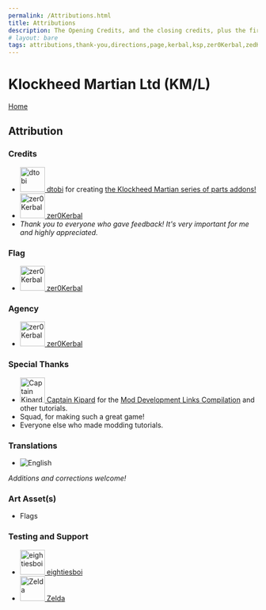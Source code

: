 ```yaml
---
permalink: /Attributions.html
title: Attributions
description: The Opening Credits, and the closing credits, plus the first of two (or is three) end credit scenes
# layout: bare
tags: attributions,thank-you,directions,page,kerbal,ksp,zer0Kerbal,zedK
---
```


<!--
Attributions.md v1.0.6.0
Klockheed Martian Ltd (KM/L)
created: 01 Feb 2022
updated: 02 May 2022
-->

<script src="https://kit.fontawesome.com/0ea5493613.js" crossorigin="anonymous"></script>
<i class="fa fa-gear fa-spin fa-3x" style="color: firebrick"></i>
# Klockheed Martian Ltd (KM/L)
[Home](./index.md)

## Attribution

### Credits

<ul>
  <li><a href="https://forum.kerbalspaceprogram.com/index.php?/profile/90882-*/"><img border="0" alt="dtobi" src="https://kerbal-forum-uploads.s3.us-west-2.amazonaws.com/set_resources_17/84c1e40ea0e759e3f1505eb1788ddf3c_default_photo.png"" width="50" height="50" > dtobi</a> for creating <a href="https://forum.kerbalspaceprogram.com/index.php?/topic/207651-*/" alt="Klockheed Martian (KM)"> the Klockheed Martian series of parts addons!</a></li>
  <li><a href="[https://forum.kerbalspaceprogram.com/index.php?/profile/190933-*/ ](https://forum.kerbalspaceprogram.com/index.php?/profile/190933-*/)"><img border="0" alt="zer0Kerbal" src="https://kerbal-forum-uploads.s3.us-west-2.amazonaws.com/monthly_2018_08/free-clipart-hithhikers-guide-14.thumb.jpg.05fc7d1bdc37ce2bfca8923bf1e97303.jpg" width="50" height="50" > zer0Kerbal</a>
  <li><i>Thank you to everyone who gave feedback! It's very important for me and highly appreciated.</i></li>
</ul>

### Flag

<ul>
  <li><a href="https://forum.kerbalspaceprogram.com/index.php?/profile/190933-*/"><img border="0" alt="zer0Kerbal" src="https://kerbal-forum-uploads.s3.us-west-2.amazonaws.com/monthly_2018_08/free-clipart-hithhikers-guide-14.thumb.jpg.05fc7d1bdc37ce2bfca8923bf1e97303.jpg" width="50" height="50" > zer0Kerbal</a>
</ul>

### Agency

<ul>
  <li><a href="(https://forum.kerbalspaceprogram.com/index.php?/profile/190933-*/)"><img border="0" alt="zer0Kerbal" src="https://kerbal-forum-uploads.s3.us-west-2.amazonaws.com/monthly_2018_08/free-clipart-hithhikers-guide-14.thumb.jpg.05fc7d1bdc37ce2bfca8923bf1e97303.jpg" width="50" height="50" > zer0Kerbal</a>
</ul>

### Special Thanks

<ul>
  <li><a href="https://forum.kerbalspaceprogram.com/index.php?/profile/70516-captainkipard/"><img border="0" alt="Captain Kipard" src="https://kerbal-forum-uploads.s3.us-west-2.amazonaws.com/monthly_12_2015/itsame.png.3227b08e54fc9e3eaa0c6c2ad8e9ad07.thumb.png.5d3a3eb0344a23048ea58826e47b9781.png" width="50" height="50" > Captain Kipard</a> for the <a href="https://forum.kerbalspaceprogram.com/index.php?/topic/85372-*/"> Mod Development Links Compilation</a> and other tutorials.</li>
  <li>Squad, for making such a great game!</li>
  <li>Everyone else who made modding tutorials.</li>
</ul>

### Translations

* ![English](https://raw.githubusercontent.com/zer0Kerbal/zer0Kerbal/zed'K/Localization/img/American-flag-sm.png)

*Additions and corrections welcome!*

### Art Asset(s)

* Flags

### Testing and Support

<ul>
  <li><a href="https://forum.kerbalspaceprogram.com/index.php?/profile/133828-eightiesboi/"><img border="0" alt="eightiesboi" src="https://kerbal-forum-uploads.s3.us-west-2.amazonaws.com/monthly_2018_01/happy_velociraptor_dinosaur_greeting_cards-r918b99ab65894a198682f360e419773a_xvuak_8byvr_512.thumb.jpg.00c28897eef8a91ee74f6cb59a9bbb5f.jpg" width="50" height="50" > eightiesboi</a></li>
  <li><a href="https://forum.kerbalspaceprogram.com/index.php?/profile/66411-zelda/"><img border="0" alt="Zelda" src="https://kerbal-forum-uploads.s3.us-west-2.amazonaws.com/monthly_2019_07/LoZ_RGB_960x960.thumb.jpg.32a815400e819b11482764bdea71373c.jpg" width="50" height="50" > Zelda</a></li>
</ul>

<!-- links -->
[KMC]: https://forum.kerbalspaceprogram.com/index.php?/topic/207651-*/ "Klockheed Martian Ltd Forum Thread"

[dtobi]: https://forum.kerbalspaceprogram.com/index.php?/profile/90882-*/ "dtobi"
[cptkipard]: https://forum.kerbalspaceprogram.com/index.php?/profile/70516-*/ "Captain Kipard"
[zer0Kerbal]: https://forum.kerbalspaceprogram.com/index.php?/profile/190933-*/ "zer0Kerbal"

<!-- ![BR](https://raw.githubusercontent.com/zer0Kerbal/zer0Kerbal/zed'K/Localization/img/Brazilian-flag-sm.png) Brasil
![CN](https://raw.githubusercontent.com/zer0Kerbal/zer0Kerbal/zed'K/Localization/img/Chinese-flag-sm.png) 中文
![DE](https://raw.githubusercontent.com/zer0Kerbal/zer0Kerbal/zed'K/Localization/img/German-flag-sm.png) Deutsch
![ES](https://raw.githubusercontent.com/zer0Kerbal/zer0Kerbal/zed'K/Localization/img/Spanish-flag-sm.png) Español
![FR](https://raw.githubusercontent.com/zer0Kerbal/zer0Kerbal/zed'K/Localization/img/French-flag-sm.png) Français
![IT](https://raw.githubusercontent.com/zer0Kerbal/zer0Kerbal/zed'K/Localization/img/Italian-flag-sm.png) Italiano
![JA](https://raw.githubusercontent.com/zer0Kerbal/zer0Kerbal/zed'K/Localization/img/Japanese-flag-sm.png) 日本語
![KO](https://raw.githubusercontent.com/zer0Kerbal/zer0Kerbal/zed'K/Localization/img/South-Korean-flag-sm.png) 한국어
![ME](https://raw.githubusercontent.com/zer0Kerbal/zer0Kerbal/zed'K/Localization/img/Mexican-flag-sm.png) Español Mexicano
![NL](https://raw.githubusercontent.com/zer0Kerbal/zer0Kerbal/zed'K/Localization/img/Dutch-flag-sm.png) Dutch
![NO](https://raw.githubusercontent.com/zer0Kerbal/zer0Kerbal/zed'K/Localization/img/Norwegian-flag-sm.png) Norsk
![PO](https://raw.githubusercontent.com/zer0Kerbal/zer0Kerbal/zed'K/Localization/img/Polish-flag-sm.png) Polski
![RU](https://raw.githubusercontent.com/zer0Kerbal/zer0Kerbal/zed'K/Localization/img/Russian-flag-sm.png) Русский
![SW](https://raw.githubusercontent.com/zer0Kerbal/zer0Kerbal/zed'K/Localization/img/Swedish-flag-sm.png) Svenska
![TW](https://raw.githubusercontent.com/zer0Kerbal/zer0Kerbal/zed'K/Localization/img/Taiwanese-flag-sm.png) 国语 -->

<!-- this file CC BY-ND 4.0 by zer0Kerbal -->